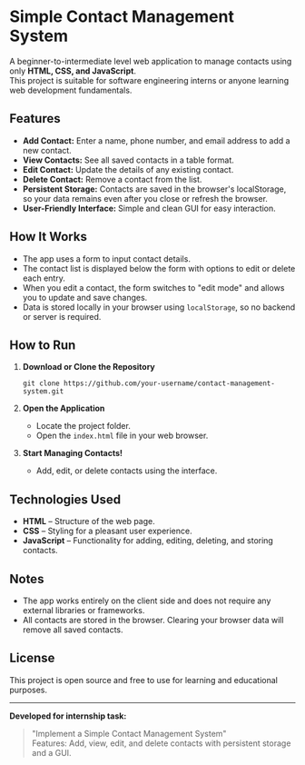 # Simple Contact Management System

A beginner-to-intermediate level web application to manage contacts using only **HTML, CSS, and JavaScript**.  
This project is suitable for software engineering interns or anyone learning web development fundamentals.

## Features

- **Add Contact:** Enter a name, phone number, and email address to add a new contact.
- **View Contacts:** See all saved contacts in a table format.
- **Edit Contact:** Update the details of any existing contact.
- **Delete Contact:** Remove a contact from the list.
- **Persistent Storage:** Contacts are saved in the browser's localStorage, so your data remains even after you close or refresh the browser.
- **User-Friendly Interface:** Simple and clean GUI for easy interaction.

## How It Works

- The app uses a form to input contact details.
- The contact list is displayed below the form with options to edit or delete each entry.
- When you edit a contact, the form switches to "edit mode" and allows you to update and save changes.
- Data is stored locally in your browser using `localStorage`, so no backend or server is required.

## How to Run

1. **Download or Clone the Repository**

   ```
   git clone https://github.com/your-username/contact-management-system.git
   ```

2. **Open the Application**

   - Locate the project folder.
   - Open the `index.html` file in your web browser.

3. **Start Managing Contacts!**

   - Add, edit, or delete contacts using the interface.

## Technologies Used

- **HTML** – Structure of the web page.
- **CSS** – Styling for a pleasant user experience.
- **JavaScript** – Functionality for adding, editing, deleting, and storing contacts.

## Notes

- The app works entirely on the client side and does not require any external libraries or frameworks.
- All contacts are stored in the browser. Clearing your browser data will remove all saved contacts.

## License

This project is open source and free to use for learning and educational purposes.

---
**Developed for internship task:**  
> "Implement a Simple Contact Management System"  
> Features: Add, view, edit, and delete contacts with persistent storage and a GUI.